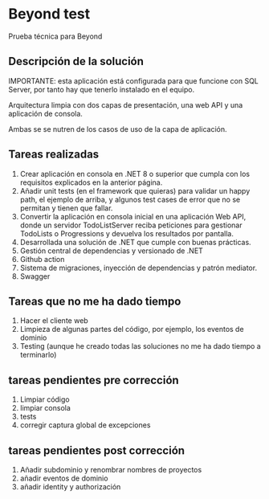 ﻿# Beyond test

Prueba técnica para Beyond

## Descripción de la solución

IMPORTANTE: esta aplicación está configurada para que funcione con SQL Server, por tanto hay que tenerlo
instalado en el equipo.

Arquitectura limpia con dos capas de presentación, una web API y una aplicación de consola.

Ambas se se nutren de los casos de uso de la capa de aplicación.

## Tareas realizadas

1. Crear aplicación en consola en .NET 8 o superior que cumpla
   con los requisitos explicados en la anterior página.
2. Añadir unit tests (en el framework que quieras) para
   validar un happy path, el ejemplo de arriba, y algunos
   test cases de error que no se permitan y tienen que fallar.
3. Convertir la aplicación en consola inicial en una aplicación
   Web API, donde un servidor TodoListServer reciba peticiones para
   gestionar TodoLists o Progressions y devuelva los resultados por pantalla.
4. Desarrollada una solución de .NET que cumple con buenas prácticas.
5. Gestión central de dependencias y versionado de .NET
6. Github action
7. Sistema de migraciones, inyección de dependencias y patrón mediator.
8. Swagger 

## Tareas que no me ha dado tiempo

1. Hacer el cliente web
2. Limpieza de algunas partes del código, por ejemplo, los eventos de dominio
3. Testing (aunque he creado todas las soluciones no me ha dado tiempo a terminarlo)

## tareas pendientes pre corrección

1. Limpiar código
1. limpiar consola
1. tests
1. corregir captura global de excepciones

## tareas pendientes post corrección

1. Añadir subdominio y renombrar nombres de proyectos
1. añadir eventos de dominio
1. añadir identity y authorización